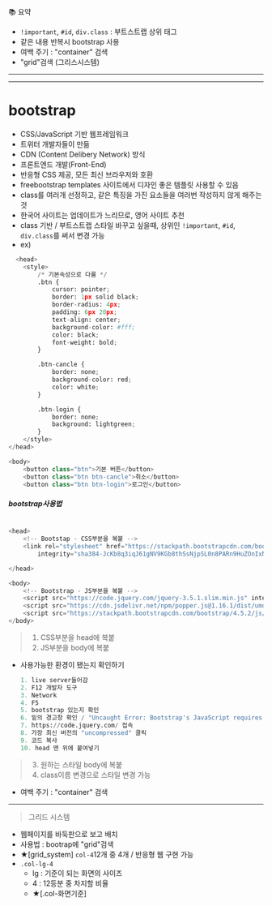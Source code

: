 📚 요약  
- `!important`, `#id`, `div.class` : 부트스트랩 상위 태그  
- 같은 내용 반복시 bootstrap 사용  
- 여백 주기 : "container" 검색  
- "grid"검색 (그리스시스템)  


- - -  
- - -  

# bootstrap  
- CSS/JavaScript 기반 웹프레임워크  
- 트위터 개발자들이 만듦  
- CDN (Content Delibery Network) 방식  
- 프론트엔드 개발(Front-End)  
- 반응형 CSS 제공, 모든 최신 브라우저와 호환  
- freebootstrap templates 사이트에서 디자인 좋은 템플릿 사용할 수 있음  
- class를 여러개 선정하고, 같은 특징을 가진 요소들을 여러번 작성하지 않게 해주는 것  
- 한국어 사이트는 업데이트가 느리므로, 영어 사이트 추천  
- class 기반 / 부트스트랩 스타일 바꾸고 싶을때, 상위인 `!important`, `#id`, `div.class`를 써서 변경 가능  
- ex)
```python
  <head>
    <style>
        /* 기본속성으로 다룸 */
        .btn {
            cursor: pointer;
            border: 1px solid black;
            border-radius: 4px;
            padding: 6px 20px;
            text-align: center;
            background-color: #fff;
            color: black;
            font-weight: bold;
        }

        .btn-cancle {
            border: none;
            background-color: red;
            color: white;
        }

        .btn-login {
            border: none;
            background: lightgreen;
        }
    </style>
</head>

<body>
    <button class="btn">기본 버튼</button>
    <button class="btn btn-cancle">취소</button>
    <button class="btn btn-login">로그인</button>
```  

##### bootstrap사용법  
```python
  
<head>
    <!-- Bootstap - CSS부분을 복붙 -->
    <link rel="stylesheet" href="https://stackpath.bootstrapcdn.com/bootstrap/4.5.2/css/bootstrap.min.css"
        integrity="sha384-JcKb8q3iqJ61gNV9KGb8thSsNjpSL0n8PARn9HuZOnIxN0hoP+VmmDGMN5t9UJ0Z" crossorigin="anonymous">

</head>

<body>
    <!-- Bootstrap - JS부분을 복붙 -->
    <script src="https://code.jquery.com/jquery-3.5.1.slim.min.js" integrity="sha384-DfXdz2htPH0lsSSs5nCTpuj/zy4C+OGpamoFVy38MVBnE+IbbVYUew+OrCXaRkfj" crossorigin="anonymous"></script>
    <script src="https://cdn.jsdelivr.net/npm/popper.js@1.16.1/dist/umd/popper.min.js" integrity="sha384-9/reFTGAW83EW2RDu2S0VKaIzap3H66lZH81PoYlFhbGU+6BZp6G7niu735Sk7lN" crossorigin="anonymous"></script>
    <script src="https://stackpath.bootstrapcdn.com/bootstrap/4.5.2/js/bootstrap.min.js" integrity="sha384-B4gt1jrGC7Jh4AgTPSdUtOBvfO8shuf57BaghqFfPlYxofvL8/KUEfYiJOMMV+rV" crossorigin="anonymous"></script>
</body>

```
> 1. CSS부분을 head에 복붙  
> 2. JS부분을 body에 복붙  
  - 사용가능한 환경이 됐는지 확인하기
    ```python
    1. live server들어감
    2. F12 개발자 도구
    3. Network
    4. F5
    5. bootstrap 있는지 확인
    6. 밑의 경고창 확인 / "Uncaught Error: Bootstrap's JavaScript requires jQery" # jQuery 필요
    7. https://code.jquery.com/ 접속 
    8. 가장 최신 버전의 "uncompressed" 클릭
    9. 코드 복사
    10. head 맨 위에 붙여넣기
    ```
> 3. 원하는 스타일 body에 복붙  
> 4. class이름 변경으로 스타일 변경 가능  

- 여백 주기 : "container" 검색  

- - -  

> 그리드 시스템  
- 웹페이지를 바둑판으로 보고 배치  
- 사용법 : bootrap에 "grid"검색  
- ★[grid_system] `col-4`12개 중 4개 / 반응형 웹 구현 가능  
- `.col-lg-4`  
    - lg : 기준이 되는 화면의 사이즈  
    - 4 : 12등분 중 차지할 비율  
    - ★[.col-화면기준]
